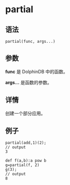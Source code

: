 # partial

## 语法

`partial(func, args...)`

## 参数

**func** 是 DolphinDB 中的函数。

**args...** 是函数的参数。

## 详情

创建一个部分应用。

## 例子

```
partial(add,1)(2);
// output
3

def f(a,b):a pow b
g=partial(f, 2)
g(3);
// output
8
```

